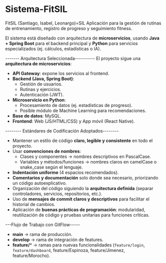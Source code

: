 # Sistema-FitSIL
FitSIL (Santiago, Isabel, Leonargo)=SIL
Aplicación para la gestión de rutinas de entrenamiento, registro de progreso y seguimiento fitness.

El sistema está diseñado con arquitectura de **microservicios**, usando **Java + Spring Boot** para el backend principal y **Python** para servicios especializados (ej. cálculos, estadísticas o IA).

------- Arquitectura Seleccionada----------
El proyecto sigue una **arquitectura de microservicios**:
- **API Gateway**: expone los servicios al frontend.
- **Backend (Java, Spring Boot)**:  
  - Gestión de usuarios.  
  - Rutinas y ejercicios.  
  - Autenticación (JWT).  
- **Microservicio en Python**:  
  - Procesamiento de datos (ej. estadísticas de progreso).  
  - Posible módulo de Machine Learning para recomendaciones.  
- **Base de datos**: MySQL.  
- **Frontend**: Web (JS/HTML/CSS) y App móvil (React Native).  

-------- Estándares de Codificación Adoptados--------

- Mantener un estilo de código **claro, legible y consistente** en todo el proyecto.  
- Usar **convenciones de nombres**:
  - Clases y componentes → nombres descriptivos en PascalCase.
  - Variables y métodos/funciones → nombres claros en camelCase o snake_case según el lenguaje.
- **Indentación uniforme** (4 espacios recomendados).  
- **Comentarios y documentación** solo donde sea necesario, priorizando un código autoexplicativo.  
- Organización del código siguiendo la **arquitectura definida** (separar controladores, servicios, repositorios, etc.).  
- Uso de **mensajes de commit claros y descriptivos** para facilitar el historial de cambios.  
- Aplicación de **buenas prácticas de programación**: modularidad, reutilización de código y pruebas unitarias para funciones críticas.  


---Flujo de Trabajo con GitFlow-----
- **main** → rama de producción.  
- **develop** → rama de integración de features.  
- **feature/*** → ramas para nuevas funcionalidades (`feature/login`, `feature/dashboard`, feature/Espinoza, feature/Jimenez, feature/Morocho).

